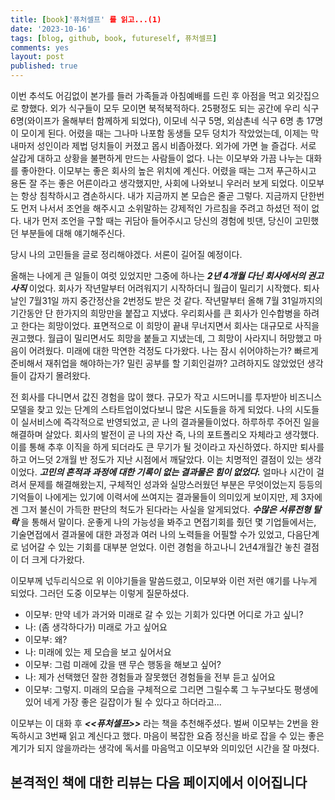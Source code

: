 ```yaml
---
title: [book]'퓨처셀프' 를 읽고...(1)
date: '2023-10-16'
tags: [blog, github, book, futureself, 퓨처셀프]
comments: yes
layout: post
published: true
---
```

이번 추석도 어김없이 본가를 들러 가족들과 아침예배를 드린 후 아점을 먹고 외갓집으로 향했다. 외가 식구들이 모두 모이면 북적북적하다. 25평정도 되는 공간에 우리 식구 6명(와이프가 올해부터 함께하게 되었다), 이모네 식구 5명, 외삼촌네 식구 6명 총 17명이 모이게 된다. 어렸을 때는 그나마 나포함 동생들 모두 덩치가 작았었는데, 이제는 막내마저 성인이라 제법 덩치들이 커졌고 몹시 비좁아졌다. 외가에 가면 늘 즐겁다. 서로 살갑게 대하고 상황을 불편하게 만드는 사람들이 없다. 나는 이모부와 가끔 나누는 대화를 좋아한다. 이모부는 좋은 회사의 높은 위치에 계신다. 어렸을 때는 그저 푸근하시고 용돈 잘 주는 좋은 어른이라고 생각했지만, 사회에 나와보니 우러러 보게 되었다. 이모부는 항상 침착하시고 겸손하시다. 내가 지금까지 본 모습은 줄곧 그렇다. 지금까지 단한번도 먼저 나서서 조언을 해주시고 소위말하는 강제적인 가르침을 주려고 하셨던 적이 없다. 내가 먼저 조언을 구할 때는 귀담아 들어주시고 당신의 경험에 빗댄, 당신이 고민했던 부분들에 대해 얘기해주신다.

당시 나의 고민들을 글로 정리해야겠다. 서론이 길어질 예정이다.

올해는 나에게 큰 일들이 여럿 있었지만 그중에 하나는 _**2년 4개월 다닌 회사에서의 권고사직**_ 이었다. 회사가 작년말부터 어려워지기 시작하더니 월급이 밀리기 시작했다. 퇴사날인 7월31일 까지 중간정산을 2번정도 받은 것 같다. 작년말부터 올해 7월 31일까지의 기간동안 단 한가지의 희망만을 붙잡고 지냈다. 우리회사를 큰 회사가 인수합병을 하려고 한다는 희망이었다. 표면적으로 이 희망이 끝내 무너지면서 회사는 대규모로 사직을 권고했다. 월급이 밀리면서도 희망을 붙들고 지냈는데, 그 희망이 사라지니 허망했고 마음이 어려웠다. 미래에 대한 막연한 걱정도 다가왔다. 나는 잠시 쉬어야하는가? 빠르게 준비해서 재취업을 해야하는가? 밀린 공부를 할 기회인걸까? 고려하지도 않았었던 생각들이 갑자기 몰려왔다. 

전 회사를 다니면서 값진 경험을 많이 했다. 규모가 작고 시드머니를 투자받아 비즈니스 모델을 찾고 있는 단계의 스타트업이었다보니 많은 시도들을 하게 되었다. 나의 시도들이 실서비스에 즉각적으로 반영되었고, 곧 나의 결과물들이었다. 하루하루 주어진 일을 해결하며 살았다. 회사의 발전이 곧 나의 자산 즉, 나의 포트폴리오 자체라고 생각했다. 이를 통해 추후 이직을 하게 되더라도 큰 무기가 될 것이라고 자신하였다. 하지만 퇴사를 하고 어느덧 2개월 반 정도가 지난 시점에서 깨달았다. 이는 치명적인 결점이 있는 생각이었다. _**고민의 흔적과 과정에 대한 기록이 없는 결과물은 힘이 없었다.**_ 얼마나 시간이 걸려서 문제를 해결해왔는지, 구체적인 성과와 실망스러웠던 부분은 무엇이었는지 등등의 기억들이 나에게는 있기에 이력서에 쓰여지는 결과물들이 의미있게 보이지만, 제 3자에겐 그저 불신이 가득한 판단의 척도가 된다라는 사실을 알게되었다. _**수많은 서류전형 탈락**_ 을 통해서 말이다. 운좋게 나의 가능성을 봐주고 면접기회를 줬던 몇 기업들에서는, 기술면접에서 결과물에 대한 과정과 여러 나의 노력들을 어필할 수가 있었고, 다음단계로 넘어갈 수 있는 기회를 대부분 얻었다. 이런 경험을 하고나니 2년4개월간 놓친 결점이 더 크게 다가왔다.

이모부께 넋두리식으로 위 이야기들을 말씀드렸고, 이모부와 이런 저런 얘기를 나누게 되었다. 그러던 도중 이모부는 이렇게 질문하셨다. 

- 이모부: 만약 네가 과거와 미래로 갈 수 있는 기회가 있다면 어디로 가고 싶니?
- 나: (좀 생각하다가) 미래로 가고 싶어요
- 이모부: 왜?
- 나: 미래에 있는 제 모습을 보고 싶어서요
- 이모부: 그럼 미래에 갔을 땐 무슨 행동을 해보고 싶어?
- 나: 제가 선택했던 잘한 경험들과 잘못했던 경험들을 전부 듣고 싶어요
- 이모부: 그렇지. 미래의 모습을 구체적으로 그리면 그릴수록 그 누구보다도 평생에 있어 네게 가장 좋은 길잡이가 될 수 있다고 하더라고... 

이모부는 이 대화 후 _**<<퓨처셀프>>**_ 라는 책을 추천해주셨다. 벌써 이모부는 2번을 완독하시고 3번째 읽고 계신다고 했다. 마음이 복잡한 요즘 정신을 바로 잡을 수 있는 좋은 계기가 되지 않을까라는 생각에 독서를 마음먹고 이모부와 의미있던 시간을 잘 마쳤다.


## 본격적인 책에 대한 리뷰는 다음 페이지에서 이어집니다